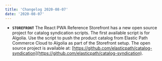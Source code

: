 ```yaml
---
title: 'Changelog 2020-08-07'
date: '2020-08-07'
---
```

- **`STOREFRONT`** The React PWA Reference Storefront has a new open source project for catalog syndication scripts. The first available script is for Algolia. Use the script to push the product catalog from Elastic Path Commerce Cloud to Algolia as part of the Storefront setup. The open source project is available at: [https://github.com/elasticpath/catalog-syndication](https://github.com/elasticpath/catalog-syndication).
